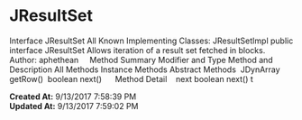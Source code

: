 # JResultSet

Interface JResultSet All Known Implementing Classes: JResultSetImpl public interface JResultSet Allows iteration of a result set fetched in blocks. Author: aphethean     Method Summary Modifier and Type Method and Description All Methods Instance Methods Abstract Methods  JDynArray getRow()  boolean next()      Method Detail    next boolean next() t  

**Created At:** 9/13/2017 7:58:39 PM  
**Updated At:** 9/13/2017 7:59:02 PM  

